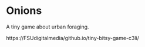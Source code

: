 # Onions

A tiny game about urban foraging.


https://FSUdigitalmedia/github.io/tiny-bitsy-game-c3li/
